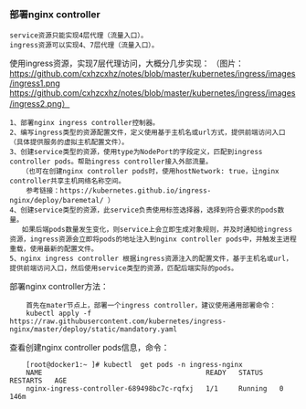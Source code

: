 ### 部署nginx controller

    service资源只能实现4层代理（流量入口）。
    ingress资源可以实现4、7层代理（流量入口）。
使用ingress资源，实现7层代理访问，大概分几步实现：
（图片：https://github.com/cxhzcxhz/notes/blob/master/kubernetes/ingress/images/ingress1.png
       https://github.com/cxhzcxhz/notes/blob/master/kubernetes/ingress/images/ingress2.png）

    1、部署nginx ingress controller控制器。
    2、编写ingress类型的资源配置文件，定义使用基于主机名或url方式，提供前端访问入口（具体提供服务的虚拟主机配置文件）。
    3、创建service类型的资源，使用type为NodePort的字段定义，匹配到ingress controller pods。帮助ingress controller接入外部流量。
       （也可在创建nginx controller pods时，使用hostNetwork: true，让nginx controller共享主机网络名称空间。
        参考链接：https://kubernetes.github.io/ingress-nginx/deploy/baremetal/ ）
    4、创建service类型的资源，此service负责使用标签选择器，选择到符合要求的pods数量。
       如果后端pods数量发生变化，则service上会立即生成对象规则，并及时通知给ingress资源，ingress资源会立即将pods的地址注入到nginx controller pods中，并触发主进程重载，使用最新的配置文件。
    5、nginx ingress controller 根据ingress资源注入的配置文件，基于主机名或url，提供前端访问入口，然后使用service类型的资源，匹配后端实际的pods。
    
部署nginx controller方法：
        
        首先在mater节点上，部署一个ingress controller，建议使用通用部署命令：
        kubectl apply -f https://raw.githubusercontent.com/kubernetes/ingress-nginx/master/deploy/static/mandatory.yaml
查看创建nginx controller pods信息，命令：

        [root@docker1:~ ]# kubectl  get pods -n ingress-nginx
        NAME                                        READY   STATUS    RESTARTS   AGE
        nginx-ingress-controller-689498bc7c-rqfxj   1/1     Running   0          146m
